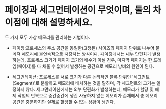 # 페이징과 세그먼테이션이 무엇이며, 둘의 차이점에 대해 설명하세요.

두 가지 모두 가상 메모리를 관리하는 기법이다.

- 페이징:프로세스의 주소 공간을 동일한(고정된) 사이즈의 페이지 단위로 나누어 물리적 메모리에 불연속적으로 저장하는 방식이다. 페이징에서는 내부 단편화가 발생하는데, 프로세스 크기가 페이지 크기의 배수가 아닐 경우, 마지막 페이지는 한 프레임(페이지)를 다 채울 수 없어서 발생하는 공간으로 메모리 낭비의 원인이 된다.

- 세그먼테이션: 프로세스를 서로 크기가 다른 논리적인 블록 단위인 '세그먼트(Segment)'로 분할하고 메모리에 배치하는 것을 말하며, 각 세그먼트의 크기는 일정하지 않다. 세그먼테이션에서는 외부 단편화가 발생하는데, 메모리가 할당 및 해제 작업의 반복으로 중간중간에 생긴 사용하지 않는 메모리가 존재해서 총 메모리 공간은 충분하지만 실제로 할당할 수 없는 상황이 생긴다.
